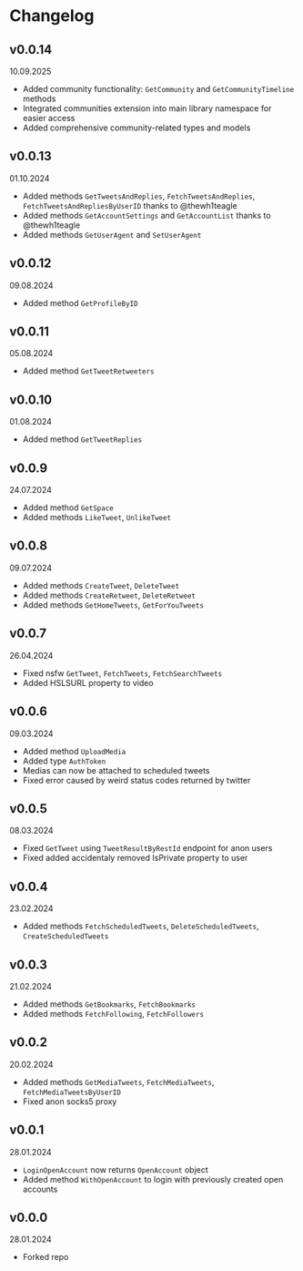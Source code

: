# Changelog

## v0.0.14

10.09.2025

- Added community functionality: `GetCommunity` and `GetCommunityTimeline` methods
- Integrated communities extension into main library namespace for easier access
- Added comprehensive community-related types and models

## v0.0.13

01.10.2024

- Added methods `GetTweetsAndReplies`, `FetchTweetsAndReplies`, `FetchTweetsAndRepliesByUserID` thanks to @thewh1teagle
- Added methods `GetAccountSettings` and `GetAccountList` thanks to @thewh1teagle
- Added methods `GetUserAgent` and `SetUserAgent`

## v0.0.12

09.08.2024

- Added method `GetProfileByID`

## v0.0.11

05.08.2024

- Added method `GetTweetRetweeters`

## v0.0.10

01.08.2024

- Added method `GetTweetReplies`

## v0.0.9

24.07.2024

- Added method `GetSpace`
- Added methods `LikeTweet`, `UnlikeTweet`

## v0.0.8

09.07.2024

- Added methods `CreateTweet`, `DeleteTweet`
- Added methods `CreateRetweet`, `DeleteRetweet`
- Added methods `GetHomeTweets`, `GetForYouTweets`

## v0.0.7

26.04.2024

- Fixed nsfw `GetTweet`, `FetchTweets`, `FetchSearchTweets`
- Added HSLSURL property to video

## v0.0.6

09.03.2024

- Added method `UploadMedia`
- Added type `AuthToken`
- Medias can now be attached to scheduled tweets
- Fixed error caused by weird status codes returned by twitter

## v0.0.5

08.03.2024

- Fixed `GetTweet` using `TweetResultByRestId` endpoint for anon users
- Fixed added accidentaly removed IsPrivate property to user

## v0.0.4

23.02.2024

- Added methods `FetchScheduledTweets`, `DeleteScheduledTweets`, `CreateScheduledTweets`

## v0.0.3

21.02.2024

- Added methods `GetBookmarks`, `FetchBookmarks`
- Added methods `FetchFollowing`, `FetchFollowers`

## v0.0.2

20.02.2024

- Added methods `GetMediaTweets`, `FetchMediaTweets`, `FetchMediaTweetsByUserID`
- Fixed anon socks5 proxy

## v0.0.1

28.01.2024

- `LoginOpenAccount` now returns `OpenAccount` object
- Added method `WithOpenAccount` to login with previously created open accounts

## v0.0.0

28.01.2024

- Forked repo
